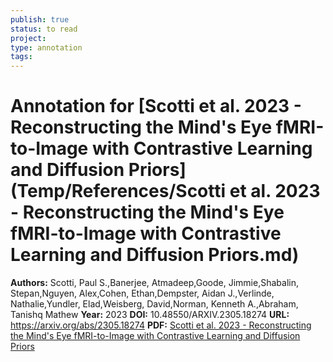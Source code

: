```yaml
---
publish: true
status: to read
project:
type: annotation
tags:
---
```

# Annotation for [Scotti et al. 2023 - Reconstructing the Mind's Eye fMRI-to-Image with Contrastive Learning and Diffusion Priors](Temp/References/Scotti et al. 2023 - Reconstructing the Mind's Eye fMRI-to-Image with Contrastive Learning and Diffusion Priors.md)

**Authors:** Scotti, Paul S.,Banerjee, Atmadeep,Goode, Jimmie,Shabalin, Stepan,Nguyen, Alex,Cohen, Ethan,Dempster, Aidan J.,Verlinde, Nathalie,Yundler, Elad,Weisberg, David,Norman, Kenneth A.,Abraham, Tanishq Mathew
**Year:** 2023
**DOI:** 10.48550/ARXIV.2305.18274
**URL:** https://arxiv.org/abs/2305.18274
**PDF:** [Scotti et al. 2023 - Reconstructing the Mind's Eye fMRI-to-Image with Contrastive Learning and Diffusion Priors](Papers/PDFs/Scotti%20et%20al.%202023%20-%20Reconstructing%20the%20Mind's%20Eye%20fMRI-to-Image%20with%20Contrastive%20Learning%20and%20Diffusion%20Priors.pdf)
